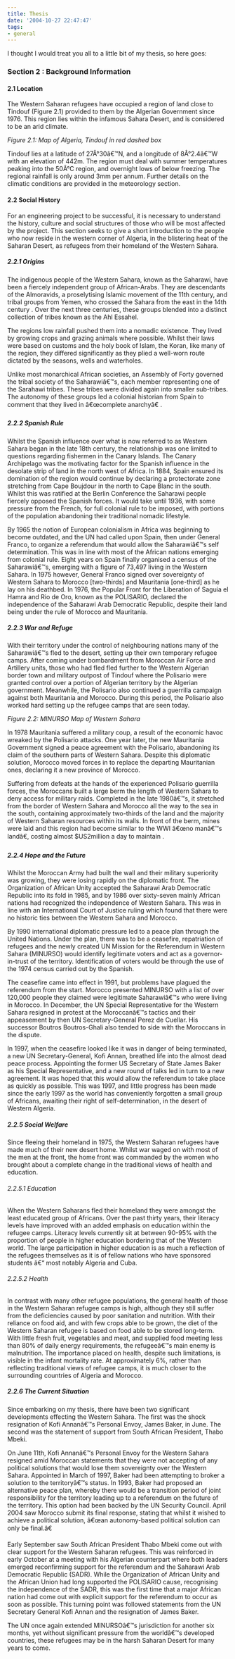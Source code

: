 ```yaml
---
title: Thesis
date: '2004-10-27 22:47:47'
tags:
- general
---
```


I thought I would treat you all to a little bit of my thesis, so here goes:

<h3>Section 2 : Background Information</h3>

<h4>2.1 Location</h4>

The Western Saharan refugees have occupied a region of land close to Tindouf (Figure 2.1) provided to them by the Algerian Government since 1976. This region lies within the infamous Sahara Desert, and is considered to be an arid climate.

<em>Figure 2.1: Map of Algeria, Tindouf in red dashed box</em>

Tindouf lies at a latitude of 27Â°30â€™N, and a longitude of 8Â°2.4â€™W with an elevation of 442m. The region must deal with summer temperatures peaking into the 50Â°C region, and overnight lows of below freezing. The regional rainfall is only around 3mm per annum. Further details on the climatic conditions are provided in the meteorology section.

<h4>2.2 Social History</h4>

For an engineering project to be successful, it is necessary to understand the history, culture and social structures of those who will be most affected by the project. This section seeks to give a short introduction to the people who now reside in the western corner of Algeria, in the blistering heat of the Saharan Desert, as refugees from their homeland of the Western Sahara.

<h5>2.2.1 Origins</h5>

The indigenous people of the Western Sahara, known as the Saharawi, have been a fiercely independent group of African-Arabs. They are descendants of the Almoravids, a proselytising Islamic movement of the 11th century, and tribal groups from Yemen, who crossed the Sahara from the east in the 14th century . Over the next three centuries, these groups blended into a distinct collection of tribes known as the Ahl Essahel.

The regions low rainfall pushed them into a nomadic existence. They lived by growing crops and grazing animals where possible. Whilst their laws were based on customs and the holy book of Islam, the Koran, like many of the region, they differed significantly as they plied a well-worn route dictated by the seasons, wells and waterholes.

Unlike most monarchical African societies, an Assembly of Forty governed the tribal society of the Saharawiâ€™s, each member representing one of the Sarahawi tribes. These tribes were divided again into smaller sub-tribes. The autonomy of these groups led a colonial historian from Spain to comment that they lived in â€œcomplete anarchyâ€ .

<h5>2.2.2 Spanish Rule</h5>

Whilst the Spanish influence over what is now referred to as Western Sahara began in the late 18th century, the relationship was one limited to questions regarding fishermen in the Canary Islands. The Canary Archipelago was the motivating factor for the Spanish influence in the desolate strip of land in the north west of Africa. In 1884, Spain ensured its domination of the region would continue by declaring a protectorate zone stretching from Cape Boujdour in the north to Cape Blanc in the south. Whilst this was ratified at the Berlin Conference  the Saharawi people fiercely opposed the Spanish forces. It would take until 1936, with some pressure from the French, for full colonial rule to be imposed, with portions of the population abandoning their traditional nomadic lifestyle.

By 1965 the notion of European colonialism in Africa was beginning to become outdated, and the UN had called upon Spain, then under General Franco, to organize a referendum that would allow the Saharawiâ€™s self determination. This was in line with most of the African nations emerging from colonial rule. Eight years on Spain finally organised a census of the Saharawiâ€™s, emerging with a figure of 73,497 living in the Western Sahara. In 1975 however, General Franco signed over sovereignty of Western Sahara to Morocco [two-thirds] and Mauritania [one-third] as he lay on his deathbed. In 1976, the Popular Front for the Liberation of Saguia el Hamra and Rio de Oro, known as the POLISARIO, declared the independence of the Saharawi Arab Democratic Republic, despite their land being under the rule of Morocco and Mauritania.

<h5>2.2.3 War and Refuge</h5>

With their territory under the control of neighbouring nations many of the Saharawiâ€™s fled to the desert, setting up their own temporary refugee camps. After coming under bombardment from Moroccan Air Force and Artillery units, those who had fled fled further to the Western Algerian border town and military outpost of Tindouf where the Polisario were granted control over a portion of Algerian territory by the Algerian government. Meanwhile, the Polisario also continued a guerrilla campaign against both Mauritania and Morocco. During this period, the Polisario also worked hard setting up the refugee camps that are seen today.

<em>Figure 2.2: MINURSO Map of Western Sahara</em>

In 1978 Mauritania suffered a military coup, a result of the economic havoc wreaked by the Polisario attacks. One year later, the new Mauritania Government signed a peace agreement with the Polisario, abandoning its claim of the southern parts of Western Sahara. Despite this diplomatic solution, Morocco moved forces in to replace the departing Mauritanian ones, declaring it a new province of Morocco.

Suffering from defeats at the hands of the experienced Polisario guerrilla forces, the Moroccans built a large berm the length of Western Sahara to deny access for military raids. Completed in the late 1980â€™s, it stretched from the border of Western Sahara and Morocco all the way to the sea in the south, containing approximately two-thirds of the land and the majority of Western Saharan resources within its walls. In front of the berm, mines were laid and this region had become similar to the WWI â€œno manâ€™s landâ€, costing almost $US2million a day to maintain .

<h5>2.2.4 Hope and the Future</h5>

Whilst the Moroccan Army had built the wall and their military superiority was growing, they were losing rapidly on the diplomatic front. The Organization of African Unity accepted the Saharawi Arab Democratic Republic into its fold in 1985, and by 1986 over sixty-seven mainly African nations had recognized the independence of Western Sahara. This was in line with an International Court of Justice ruling which found that there were no historic ties between the Western Sahara and Morocco.

By 1990 international diplomatic pressure led to a peace plan through the United Nations. Under the plan, there was to be a ceasefire, repatriation of refugees and the newly created UN Mission for the Referendum in Western Sahara (MINURSO) would identify legitimate voters and act as a governor-in-trust of the territory. Identification of voters would be through the use of the 1974 census carried out by the Spanish.

The ceasefire came into effect in 1991, but problems have plagued the referendum from the start. Morocco presented MINURSO with a list of over 120,000 people they claimed were legitimate Saharawiâ€™s who were living in Morocco. In December, the UN Special Representative for the Western Sahara resigned in protest at the Moroccanâ€™s tactics and their appeasement by then UN Secretary-General Perez de Cuellar. His successor Boutros Boutros-Ghali also tended to side with the Moroccans in the dispute.

In 1997, when the ceasefire looked like it was in danger of being terminated, a new UN Secretary-General, Kofi Annan, breathed life into the almost dead peace process. Appointing the former US Secretary of State James Baker as his Special Representative, and a new round of talks led in turn to a new agreement. It was hoped that this would allow the referendum to take place as quickly as possible. This was 1997, and little progress has been made since the early 1997 as the world has conveniently forgotten a small group of Africans, awaiting their right of self-determination, in the desert of Western Algeria.

<h5>2.2.5 Social Welfare</h5>

Since fleeing their homeland in 1975, the Western Saharan refugees have made much of their new desert home. Whilst war waged on with most of the men at the front, the home front was commanded by the women who brought about a complete change in the traditional views of health and education.

<h6>2.2.5.1 Education</h6>

When the Western Saharans fled their homeland they were amongst the least educated group of Africans. Over the past thirty years, their literacy levels have improved with an added emphasis on education within the refugee camps. Literacy levels currently sit at between 90-95%  with the proportion of people in higher education bordering that of the Western world. The large participation in higher education is as much a reflection of the refugees themselves as it is of fellow nations who have sponsored students â€“ most notably Algeria and Cuba.

<h6>2.2.5.2 Health</h6>

In contrast with many other refugee populations, the general health of those in the Western Saharan refugee camps is high, although they still suffer from the deficiencies caused by poor sanitation and nutrition. With their reliance on food aid, and with few crops able to be grown, the diet of the Western Saharan refugee is based on food able to be stored long-term. With little fresh fruit, vegetables and meat, and supplied food meeting less than 80% of daily energy requirements, the refugeeâ€™s main enemy is malnutrition. The importance placed on health, despite such limitations, is visible in the infant mortality rate. At approximately 6%, rather than reflecting traditional views of refugee camps, it is much closer to the surrounding countries of Algeria and Morocco.

<h5>2.2.6 The Current Situation</h5>

Since embarking on my thesis, there have been two significant developments effecting the Western Sahara. The first was the shock resignation of Kofi Annanâ€™s Personal Envoy, James Baker, in June. The second was the statement of support from South African President, Thabo Mbeki.

On June 11th, Kofi Annanâ€™s Personal Envoy for the Western Sahara resigned amid Moroccan statements that they were not accepting of any political solutions that would lose them sovereignty over the Western Sahara. Appointed in March of 1997, Baker had been attempting to broker a solution to the territoryâ€™s status. In 1993, Baker had proposed an alternative peace plan, whereby there would be a transition period of joint responsibility for the territory leading up to a referendum on the future of the territory. This option had been backed by the UN Security Council. April 2004 saw Morocco submit its final response, stating that whilst it wished to achieve a political solution, â€œan autonomy-based political solution can only be final.â€

Early September saw South African President Thabo Mbeki come out with clear support for the Western Saharan refugees. This was reinforced in early October at a meeting with his Algerian counterpart where both leaders emerged reconfirming support for the referendum and the Saharawi Arab Democratic Republic (SADR). While the Organization of African Unity and the African Union had long supported the POLISARIO cause, recognising the independence of the SADR, this was the first time that a major African nation had come out with explicit support for the referendum to occur as soon as possible. This turning point was followed statements from the UN Secretary General Kofi Annan and the resignation of James Baker.

The UN once again extended MINURSOâ€™s jurisdiction for another six months, yet without significant pressure from the worldâ€™s developed countries, these refugees may be in the harsh Saharan Desert for many years to come.

